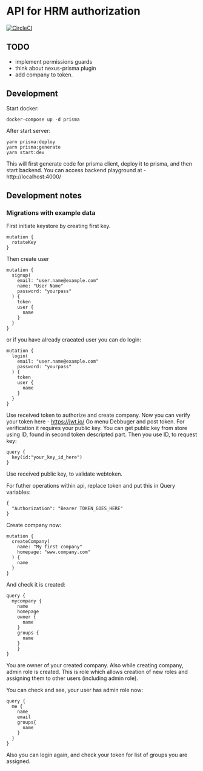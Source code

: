 # API for HRM authorization

[![CircleCI](https://circleci.com/gh/cloudhrm/auth.svg?style=svg)](https://circleci.com/gh/cloudhrm/auth)

## TODO

- implement permissions guards
- think about nexus-prisma plugin
- add company to token.

## Development

Start docker:

```
docker-compose up -d prisma
```

After start server:

```
yarn prisma:deploy
yarn prisma:generate
yarn start:dev
```

This will first generate code for prisma client, deploy it to prisma, and then start backend.
You can access backend playground at - http://localhost:4000/

## Development notes

### Migrations with example data

First initiate keystore by creating first key.

```
mutation {
  rotateKey
}
```

Then create user

```
mutation {
  signup(
    email: "user.name@example.com"
    name: "User Name"
    password: "yourpass"
  ) {
    token
    user {
      name
    }
  }
}
```

or if you have already craeated user you can do login:

```
mutation {
  login(
    email: "user.name@example.com"
    password: "yourpass"
  ) {
    token
    user {
      name
    }
  }
}

```

Use received token to authorize and create company. Now you can verify your token here - https://jwt.io/
Go menu Debbuger and post token. For verification it requires your public key. You can get public key from store using
ID, found in second token descripted part. Then you use ID, to request key:

```
query {
  key(id:"your_key_id_here")
}
```

Use received public key, to validate webtoken.

For futher operations within api, replace token and put this in Query variables:

```
{
  "Authorization": "Bearer TOKEN_GOES_HERE"
}
```

Create company now:

```
mutation {
  createCompany(
    name: "My first company"
    homepage: "www.company.com"
  ) {
    name
  }
}
```

And check it is created:

```
query {
  mycompany {
    name
    homepage
    owner {
      name
    }
    groups {
      name
    }
	}
}
```

You are owner of your created company. Also while creating company, admin role is created.
This is role which allows creation of new roles and assigning them to other users (including admin role).

You can check and see, your user has admin role now:

```
query {
  me {
    name
    email
    groups{
      name
    }
  }
}
```

Also you can login again, and check your token for list of groups you are assigned.
